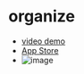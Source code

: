 # organize

- [video demo](https://youtu.be/rFodGwQci3U)
- [App Store](https://itunes.apple.com/app/?id=1116178818)
- ![image](https://eneff.com/apps/portfolio/www/assets/img/playground/ios_organize.png)
